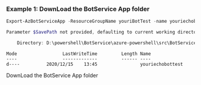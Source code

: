 ### Example 1: DownLoad the BotService App folder
```powershell
Export-AzBotServiceApp -ResourceGroupName youriBotTest -name youriechobottest

Parameter $SavePath not provided, defaulting to current working directory.

    Directory: D:\powershell\BotService\azure-powershell\src\BotService
```
```output
Mode                 LastWriteTime         Length Name
----                 -------------         ------ ----
d----          2020/12/15    13:45                youriechobottest
```

DownLoad the BotService App folder